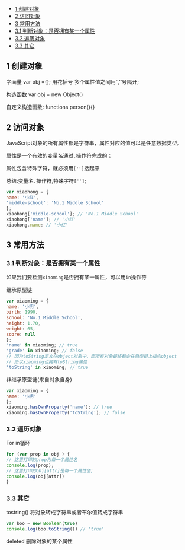 
- [1 创建对象](#1-创建对象)
- [2 访问对象](#2-访问对象)
- [3 常用方法](#3-常用方法)
- [3.1 判断对象：是否拥有某一个属性](#31-判断对象：是否拥有某一个属性)
- [3.2 遍历对象 ](#32-遍历对象-)
- [3.3 其它](#33-其它)

## 1 创建对象

字面量 var obj ={}; 用花括号 多个属性值之间用’’,’’号隔开;

构造函数 var obj = new Object()

自定义构造函数: functions person(){}



## 2 访问对象

JavaScript对象的所有属性都是字符串，属性对应的值可以是任意数据类型。

属性是一个有效的变量名通过`.`操作符完成的；

属性包含特殊字符，就必须用`['']`括起来

总结:变量名`.`操作符,特殊字符`['']`;

```js
var xiaohong = {
name: '小红',
'middle-school': 'No.1 Middle School'
};
xiaohong['middle-school']; // 'No.1 Middle School'
xiaohong['name']; // '小红'
xiaohong.name; // '小红'
```




## 3 常用方法

### 3.1 判断对象：是否拥有某一个属性

如果我们要检测`xiaoming`是否拥有某一属性，可以用`in`操作符

继承原型链

```js
var xiaoming = {
name: '小明',
birth: 1990,
school: 'No.1 Middle School',
height: 1.70,
weight: 65,
score: null
};
'name' in xiaoming; // true
'grade' in xiaoming; // false
// 因为toString定义在object对象中，而所有对象最终都会在原型链上指向object
// 所以xiaoming也拥有toString属性
'toString' in xiaoming; // true
```

非继承原型链(来自对象自身)

```js
var xiaoming = {
name: '小明'
};
xiaoming.hasOwnProperty('name'); // true
xiaoming.hasOwnProperty('toString'); // false
```



### 3.2 遍历对象

For in循环

```js
for (var prop in obj ) {
// 这里打印的prop为每一个属性名
console.log(prop);
// 这里打印的obj[attr]是每一个属性值;
console.log(obj[attr])
}
```



### 3.3 其它

tostring() 将对象转成字符串或者布尔值转成字符串

```js
var boo = new Boolean(true)
console.log(boo.toString()) // 'true'
```



deleted 删除对象的某个属性